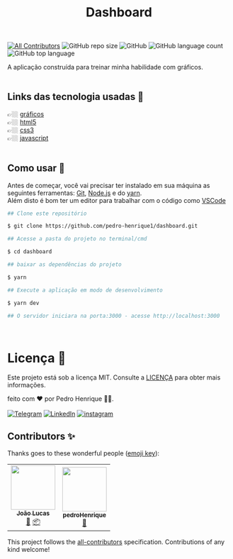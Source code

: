 <h1 align = "center">Dashboard</h1>
<br/>

[![All Contributors](https://img.shields.io/badge/all_contributors-2-orange.svg?style=flat-square)](#contributors-)
![GitHub repo size](https://img.shields.io/github/repo-size/pedro-henrique1/dashboard)
![GitHub](https://img.shields.io/github/license/pedro-henrique1/dashboard)
![GitHub language count](https://img.shields.io/github/languages/count/pedro-henrique1/dashboard)
![GitHub top language](https://img.shields.io/github/languages/top/pedro-henrique1/dashboard)

<p>A aplicação construída para treinar minha habilidade com gráficos.
<br>
<br>

## Links das tecnologia usadas 🔗

👉🏼 [gráficos](https://developers.google.com/chart/)<br>
👉🏼 [html5](https://developer.mozilla.org/pt-BR/docs/Web/HTML)<br>
👉🏼 [css3](https://developer.mozilla.org/pt-br/docs/web/css)<br>
👉🏼 [javascript](https://developer.mozilla.org/pt-BR/docs/Web/JavaScript/About_JavaScript)
<br>
<br>

## Como usar 🎉

Antes de começar, você vai precisar ter instalado em sua máquina as seguintes ferramentas:
[Git](https://git-scm.com), [Node.js](https://nodejs.org/en/) e do [yarn](https://yarnpkg.com/).<br>
Além disto é bom ter um editor para trabalhar com o código como [VSCode](https://code.visualstudio.com/)

```zsh
## Clone este repositório

$ git clone https://github.com/pedro-henrique1/dashboard.git

## Acesse a pasta do projeto no terminal/cmd

$ cd dashboard

## baixar as dependências do projeto

$ yarn

## Execute a aplicação em modo de desenvolvimento

$ yarn dev

## O servidor iniciara na porta:3000 - acesse http://localhost:3000

```

<br>

# Licença 📝

Este projeto está sob a licença MIT. Consulte a [LICENÇA](/LICENSE) para obter mais informações.

feito com ❤️ por Pedro Henrique 👏🏼.<br>
<br>
[![Telegram](https://img.shields.io/badge/-TELEGRAM-2CA5E0?style=for-the-badge&logo=telegram&logoColor=white)](https://t.me/pedr0_henrique)
[![LinkedIn](https://img.shields.io/badge/-LINKEDIN-0077B5?style=for-the-badge&logo=linkedin&logoColor=white)](https://www.linkedin.com/in/pedro-henrique-silva-rodrigues-0544ab199/)
[![instagram](https://img.shields.io/badge/instagram-%23E4405F.svg?&style=for-the-badge&logo=instagram&logoColor=white)](https://www.instagram.com/pedro_henrique_dev/)






## Contributors ✨

Thanks goes to these wonderful people ([emoji key](https://allcontributors.org/docs/en/emoji-key)):

<!-- ALL-CONTRIBUTORS-LIST:START - Do not remove or modify this section -->
<!-- prettier-ignore-start -->
<!-- markdownlint-disable -->
<table>
  <tr>
    <td align="center"><a href="https://github.com/joaolucassilva"><img src="https://avatars3.githubusercontent.com/u/32723985?v=4?s=100" width="100px;" alt=""/><br /><sub><b>João Lucas</b></sub></a><br /><a href="#maintenance-joaolucassilva" title="Maintenance">🚧</a> <a href="#platform-joaolucassilva" title="Packaging/porting to new platform">📦</a></td>
    <td align="center"><a href="https://github.com/pedro-henrique1"><img src="https://avatars3.githubusercontent.com/u/59630520?v=4?s=100" width="100px;" alt=""/><br /><sub><b>pedroHenrique</b></sub></a><br /><a href="#maintenance-pedro-henrique1" title="Maintenance">🚧</a></td>
  </tr>
</table>

<!-- markdownlint-restore -->
<!-- prettier-ignore-end -->

<!-- ALL-CONTRIBUTORS-LIST:END -->

This project follows the [all-contributors](https://github.com/all-contributors/all-contributors) specification. Contributions of any kind welcome!
